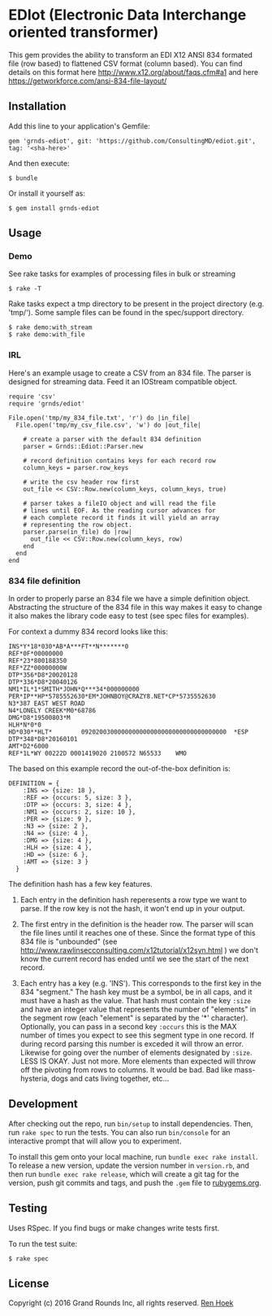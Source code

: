 # EDIot (Electronic Data Interchange oriented transformer)
This gem provides the ability to transform an EDI X12 ANSI 834 formated file (row based) to flattened CSV format (column based). You can find details on this format here http://www.x12.org/about/faqs.cfm#a1 and here https://getworkforce.com/ansi-834-file-layout/

## Installation

Add this line to your application's Gemfile:


    gem 'grnds-ediot', git: 'https://github.com/ConsultingMD/ediot.git', tag: '<sha-here>'


And then execute:

    $ bundle

Or install it yourself as:

    $ gem install grnds-ediot

## Usage

### Demo
See rake tasks for examples of processing files in bulk or streaming

    $ rake -T

Rake tasks expect a tmp directory to be present in the project directory (e.g. 'tmp/'). Some sample files can be found in the spec/support directory.

    $ rake demo:with_stream
    $ rake demo:with_file

### IRL

Here's an example usage to create a CSV from an 834 file. The parser is designed for streaming data. 
Feed it an IOStream compatible object.

    require 'csv'
    require 'grnds/ediot'

    File.open('tmp/my_834_file.txt', 'r') do |in_file|
      File.open('tmp/my_csv_file.csv', 'w') do |out_file|

        # create a parser with the default 834 definition
        parser = Grnds::Ediot::Parser.new

        # record definition contains keys for each record row
        column_keys = parser.row_keys

        # write the csv header row first
        out_file << CSV::Row.new(column_keys, column_keys, true)

        # parser takes a fileIO object and will read the file
        # lines until EOF. As the reading cursor advances for
        # each complete record it finds it will yield an array
        # representing the row object.
        parser.parse(in_file) do |row|
          out_file << CSV::Row.new(column_keys, row)
        end
      end
    end

### 834 file definition

In order to properly parse an 834 file we have a simple definition object.
Abstracting the structure of the 834 file in this way makes it easy to change
it also makes the library code easy to test (see spec files for examples).

For context a dummy 834 record looks like this:

    INS*Y*18*030*AB*A***FT**N*******0
    REF*0F*00000000
    REF*23*800188350
    REF*ZZ*00000000W
    DTP*356*D8*20020128
    DTP*336*D8*20040126
    NM1*IL*1*SMITH*JOHN*Q***34*000000000
    PER*IP**HP*5785552630*EM*JOHNBOY@CRAZY8.NET*CP*5735552630
    N3*387 EAST WEST ROAD
    N4*LONELY CREEK*M0*68786
    DMG*D8*19500803*M
    HLH*N*0*0
    HD*030**HLT*        0920200300000000000000000000000000000000  *ESP
    DTP*348*D8*20160101
    AMT*D2*6000
    REF*1L*WY 00222D 0001419020 2100572 N65533    WMO


The based on this example record the out-of-the-box definition is:


    DEFINITION = {
        :INS => {size: 18 },
        :REF => {occurs: 5, size: 3 },
        :DTP => {occurs: 3, size: 4 },
        :NM1 => {occurs: 2, size: 10 },
        :PER => {size: 9 },
        :N3 => {size: 2 },
        :N4 => {size: 4 },
        :DMG => {size: 4 },
        :HLH => {size: 4 },
        :HD => {size: 6 },
        :AMT => {size: 3 }
      }

The definition hash has a few key features.

1. Each entry in the definition hash reperesents a row type 
    we want to parse. If the row key is not the hash, it won't end 
    up in your output. 

2. The first entry in the definition is the header row. The parser 
    will scan the file lines until it reaches one of these. Since the
    format type of this 834 file is "unbounded" (see http://www.rawlinsecconsulting.com/x12tutorial/x12syn.html )
    we don't know the current record has ended until we see the start of
    the next record.

3. Each entry has a key (e.g. 'INS'). This corresponds to the first key in 
    the 834 "segment." The hash key must be a symbol, be in all caps, and it must have a hash as the value.
    That hash must contain the key `:size` and have an integer value that
    represents the number of "elements" in the segment row (each "element" 
    is separated by the '*' character). Optionally, you can pass in a second
    key `:occurs` this is the MAX number of times you expect to see this 
    segment type in one record. If during record parsing this number is
    exceded it will throw an error. Likewise for going over the number of
    elements designated by `:size`. LESS IS OKAY. Just not more. More elements
    than expected will throw off the pivoting from rows to columns. It would 
    be bad. Bad like mass-hysteria, dogs and cats living together, etc...


## Development

After checking out the repo, run `bin/setup` to install dependencies. Then, run `rake spec` to run the tests. You can also run `bin/console` for an interactive prompt that will allow you to experiment.

To install this gem onto your local machine, run `bundle exec rake install`. To release a new version, update the version number in `version.rb`, and then run `bundle exec rake release`, which will create a git tag for the version, push git commits and tags, and push the `.gem` file to [rubygems.org](https://rubygems.org).

## Testing

Uses RSpec. If you find bugs or make changes write tests first. 

To run the test suite:

    $ rake spec


## License
Copyright (c) 2016 Grand Rounds Inc, all rights reserved.
[Ren Hoek](http://3b3832722e63ef13df5f-655e11a96f14b2c941c4bc34ef58f583.r35.cf2.rackcdn.com/product_images_new/Mens_Grey_Ren_And_Stimpy_Eediot_T_Shirt_from_Chunk_print_500-480-500.jpg)
